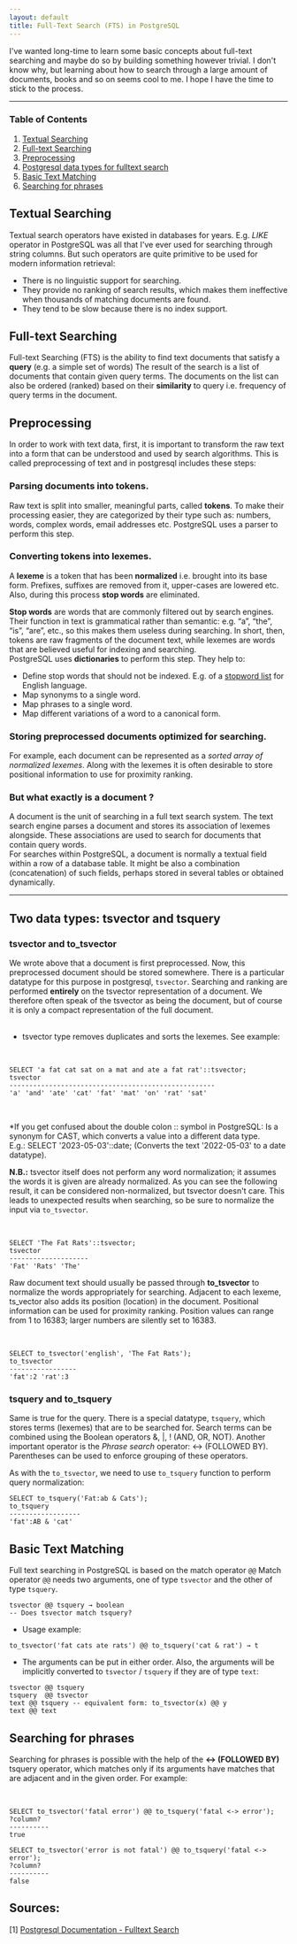 ```yaml
---
layout: default
title: Full-Text Search (FTS) in PostgreSQL
---
```


I've wanted long-time to learn some basic concepts about full-text searching and maybe do so by building something however trivial.
I don't know why, but learning about how to search through a large amount of documents, books and so on seems cool to me.
I hope I have the time to stick to the process.

***
### Table of Contents
1. [Textual Searching](#textual-searching)
2. [Full-text Searching](#full-text-searching)
3. [Preprocessing](#preprocessing)
4. [Postgresql data types for fulltext search](#two-data-types-tsvector-and-tsquery)
5. [Basic Text Matching](#basic-text-matching)
6. [Searching for phrases](#searching-for-phrases)


## Textual Searching
Textual search operators have existed in databases for years.
E.g. *LIKE* operator in PostgreSQL was all that I've ever used for searching through string columns.
But such operators are quite primitive to be used for modern information retrieval:

+ There is no linguistic support for searching.
+ They provide no ranking of search results, which makes them ineffective when thousands of matching documents are found.
+ They tend to be slow because there is no index support.

## Full-text Searching
Full-text Searching (FTS) is the ability to find text documents that satisfy a **query** (e.g. a simple set of words)
The result of the search is a list of documents that contain given query terms.
The documents on the list can also be ordered (ranked) based on their **similarity** to query i.e. frequency of query
terms in the document. 

## Preprocessing

In order to work with text data, first, it is important to transform the raw text into a form that can be understood and used by search algorithms.
This is called preprocessing of text and in postgresql includes these steps:

### Parsing documents into tokens.
Raw text is split into smaller, meaningful parts, called **tokens**.
To make their processing easier, they are categorized by their type such as: numbers, words, complex words,
email addresses etc. PostgreSQL uses a parser to perform this step.

### Converting tokens into lexemes.
A **lexeme** is a token that has been **normalized** i.e. brought into its base form. Prefixes, suffixes are removed from it, upper-cases are lowered etc.
Also, during this process **stop words** are eliminated. 

**Stop words** are words that are commonly filtered out by search engines. 
Their function in text is grammatical rather than semantic: e.g. “a”, “the”, “is”, “are”, etc., so this makes them useless during searching.
In short, then, tokens are raw fragments of the document text, while lexemes are words that are believed useful for indexing and searching.
<br/>
PostgreSQL uses **dictionaries** to perform this step. They help to:
+ Define stop words that should not be indexed. E.g. of a [stopword list](https://github.com/igorbrigadir/stopwords/blob/master/en/terrier.txt) for English language.
+ Map synonyms to a single word.
+ Map phrases to a single word.
+ Map different variations of a word to a canonical form.

### Storing preprocessed documents optimized for searching.
For example, each document can be represented as a *sorted array of normalized lexemes*.
Along with the lexemes it is often desirable to store positional information to use for proximity ranking.

### But what exactly is a **document** ?
A document is the unit of searching in a full text search system.
The text search engine parses a document and stores its association of lexemes alongside.
These associations are used to search for documents that contain query words.
<br/>
For searches within PostgreSQL, a document is normally a textual field within a row of a database table.
It might be also a combination (concatenation) of such fields, perhaps stored in several tables or obtained dynamically.

***

## Two data types: tsvector and tsquery

### tsvector and to_tsvector

We wrote above that a document is first preprocessed.
Now, this preprocessed document should be stored somewhere. 
There is a particular datatype for this purpose in postgresql, `tsvector`.
Searching and ranking are performed **entirely** on the tsvector representation of a document.
We therefore often speak of the tsvector as being the document, but of course it is only a compact representation of the full document.
<br>
<br>

+ tsvector type removes duplicates and sorts the lexemes. See example:

<br/>

```postgresql
SELECT 'a fat cat sat on a mat and ate a fat rat'::tsvector;
tsvector
----------------------------------------------------
'a' 'and' 'ate' 'cat' 'fat' 'mat' 'on' 'rat' 'sat'
```
<br/>
    
*If you get confused about the double colon :: symbol in PostgreSQL:
Is a synonym for CAST, which converts a value into a different data type.  
E.g.: SELECT '2023-05-03'::date; (Converts the text '2022-05-03' to a date datatype).

**N.B.:** tsvector itself does not perform any word normalization; it assumes the words it is given are already normalized. 
As you can see the following result, it can be considered non-normalized, but tsvector doesn't care.
This leads to unexpected results when searching, so be sure to normalize the input via `to_tsvector`.

<br/>

```postgresql
SELECT 'The Fat Rats'::tsvector;
tsvector
--------------------
'Fat' 'Rats' 'The'
```

Raw document text should usually be passed through **to_tsvector** to normalize the words appropriately for searching.
Adjacent to each lexeme, ts_vector also adds its position (location) in the document.
Positional information can be used for proximity ranking.
Position values can range from 1 to 16383; larger numbers are silently set to 16383.

<br/>

```postgresql
SELECT to_tsvector('english', 'The Fat Rats');
to_tsvector
-----------------
'fat':2 'rat':3
```

### tsquery and to_tsquery

Same is true for the query.
There is a special datatype, `tsquery`, which stores terms (lexemes) that are to be searched for.
Search terms can be combined using the Boolean operators &, |, ! (AND, OR, NOT).
Another important operator is the *Phrase search* operator:  <-> (FOLLOWED BY). 
Parentheses can be used to enforce grouping of these operators. 

As with the `to_tsvector`, we need to use `to_tsquery` function to perform query normalization:
<br/>

```postgresql
SELECT to_tsquery('Fat:ab & Cats');
to_tsquery
------------------
'fat':AB & 'cat'
```

## Basic Text Matching

Full text searching in PostgreSQL is based on the match operator `@@`
Match operator `@@` needs two arguments, one of type `tsvector` and the other of type `tsquery`.

```postgresql
tsvector @@ tsquery → boolean
-- Does tsvector match tsquery? 
```
+ Usage example:
```postgresql
to_tsvector('fat cats ate rats') @@ to_tsquery('cat & rat') → t
```
+ The arguments can be put in either order. Also, the arguments will be implicitly converted
  to `tsvector` / `tsquery` if they are of type `text`:
```postgresql
tsvector @@ tsquery
tsquery  @@ tsvector
text @@ tsquery -- equivalent form: to_tsvector(x) @@ y
text @@ text
```

## Searching for phrases 

Searching for phrases is possible with the help of the **<-> (FOLLOWED BY)** tsquery operator, which 
matches only if its arguments have matches that are adjacent and in the given order. For example:

<br/>

```postgresql
SELECT to_tsvector('fatal error') @@ to_tsquery('fatal <-> error');
?column?
----------
true

SELECT to_tsvector('error is not fatal') @@ to_tsquery('fatal <-> error');
?column?
----------
false
```

## Sources:

[1] [Postgresql Documentation - Fulltext Search](https://www.postgresql.org/docs/current/textsearch-intro.html#TEXTSEARCH-DOCUMENT)


































